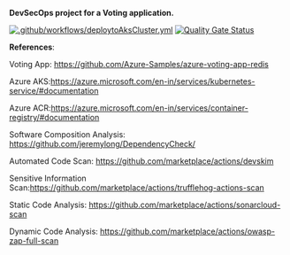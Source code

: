 **DevSecOps project for a Voting application.**

[![.github/workflows/deploytoAksCluster.yml](https://github.com/justanothertechie/sidd-voting-app/actions/workflows/deploytoAksCluster.yml/badge.svg)](https://github.com/justanothertechie/sidd-voting-app/actions/workflows/deploytoAksCluster.yml)
[![Quality Gate Status](https://sonarcloud.io/api/project_badges/measure?project=justanothertechie_sidd-voting-app&metric=alert_status)](https://sonarcloud.io/dashboard?id=justanothertechie_sidd-voting-app)

**References**:

Voting App: https://github.com/Azure-Samples/azure-voting-app-redis

Azure AKS:https://azure.microsoft.com/en-in/services/kubernetes-service/#documentation

Azure ACR:https://azure.microsoft.com/en-in/services/container-registry/#documentation

Software Composition Analysis: https://github.com/jeremylong/DependencyCheck/

Automated Code Scan: https://github.com/marketplace/actions/devskim

Sensitive Information Scan:https://github.com/marketplace/actions/trufflehog-actions-scan

Static Code Analysis: https://github.com/marketplace/actions/sonarcloud-scan

Dynamic Code Analysis: https://github.com/marketplace/actions/owasp-zap-full-scan
